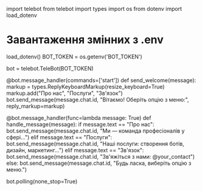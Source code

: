 import telebot
from telebot import types
import os
from dotenv import load_dotenv

# Завантаження змінних з .env
load_dotenv()
BOT_TOKEN = os.getenv('BOT_TOKEN')

bot = telebot.TeleBot(BOT_TOKEN)

@bot.message_handler(commands=['start'])
def send_welcome(message):
    markup = types.ReplyKeyboardMarkup(resize_keyboard=True)
    markup.add("Про нас", "Послуги", "Зв'язок")
    bot.send_message(message.chat.id, "Вітаємо! Оберіть опцію з меню:", reply_markup=markup)

@bot.message_handler(func=lambda message: True)
def handle_message(message):
    if message.text == "Про нас":
        bot.send_message(message.chat.id, "Ми — команда професіоналів у сфері...")
    elif message.text == "Послуги":
        bot.send_message(message.chat.id, "Наші послуги: створення ботів, дизайн, маркетинг...")
    elif message.text == "Зв'язок":
        bot.send_message(message.chat.id, "Зв'яжіться з нами: @your_contact")
    else:
        bot.send_message(message.chat.id, "Будь ласка, виберіть опцію з меню.")

bot.polling(none_stop=True)

